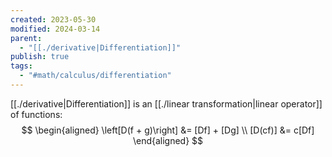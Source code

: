 ```yaml
---
created: 2023-05-30
modified: 2024-03-14
parent:
  - "[[./derivative|Differentiation]]"
publish: true
tags:
  - "#math/calculus/differentiation"
---
```

[[./derivative|Differentiation]] is an [[./linear transformation|linear operator]] of functions:
$$
\begin{aligned}
\left[D(f + g)\right] &= [Df] + [Dg] \\
[D(cf)] &= c[Df]
\end{aligned}
$$